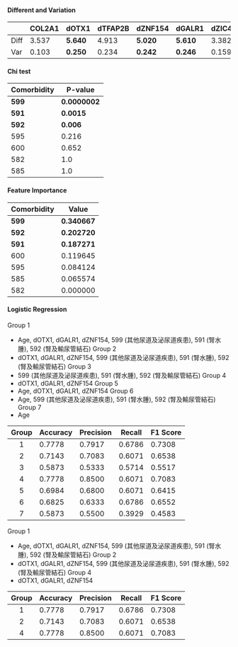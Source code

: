 #### Different and Variation 

|      | COL2A1 | **dOTX1** | dTFAP2B | **dZNF154** | **dGALR1** | dZIC4 |
| ---- | ------ | --------- | ------- | ----------- | ---------- | ----- |
| Diff | 3.537  | **5.640** | 4.913   | **5.020**   | **5.610**  | 3.382 |
| Var  | 0.103  | **0.250** | 0.234   | **0.242**   | **0.246**  | 0.159 |

#### Chi test

| Comorbidity | P-value       |
| ----------- | ------------- |
| **599**     | **0.0000002** |
| **591**     | **0.0015**    |
| **592**     | **0.006**     |
| 595         | 0.216         |
| 600         | 0.652         |
| 582         | 1.0           |
| 585         | 1.0           |
#### Feature Importance
| Comorbidity | Value        |
| ----------- | ------------ |
| **599**     | **0.340667** |
| **592**     | **0.202720** |
| **591**     | **0.187271** |
| 600         | 0.119645     |
| 595         | 0.084124     |
| 585         | 0.065574     |
| 582         | 0.000000     |
#### Logistic Regression
Group 1
- Age, dOTX1, dGALR1, dZNF154, 599 (其他尿道及泌尿道疾患), 591 (腎水腫), 592 (腎及輸尿管結石)
Group 2
- dOTX1, dGALR1, dZNF154, 599 (其他尿道及泌尿道疾患), 591 (腎水腫), 592 (腎及輸尿管結石)
Group 3
- 599 (其他尿道及泌尿道疾患), 591 (腎水腫), 592 (腎及輸尿管結石)
Group 4
- dOTX1, dGALR1, dZNF154
Group 5 
- Age, dOTX1, dGALR1, dZNF154
Group 6
- Age, 599 (其他尿道及泌尿道疾患), 591 (腎水腫), 592 (腎及輸尿管結石)
Group 7
- Age

| Group | Accuracy | Precision | Recall | F1 Score |
| :---: | -------- | --------- | ------ | -------- |
|   1   | 0.7778   | 0.7917    | 0.6786 | 0.7308   |
|   2   | 0.7143   | 0.7083    | 0.6071 | 0.6538   |
|   3   | 0.5873   | 0.5333    | 0.5714 | 0.5517   |
|   4   | 0.7778   | 0.8500    | 0.6071 | 0.7083   |
|   5   | 0.6984   | 0.6800    | 0.6071 | 0.6415   |
|   6   | 0.6825   | 0.6333    | 0.6786 | 0.6552   |
|   7   | 0.5873   | 0.5500    | 0.3929 | 0.4583   |

Group 1
- Age, dOTX1, dGALR1, dZNF154, 599 (其他尿道及泌尿道疾患), 591 (腎水腫), 592 (腎及輸尿管結石)
Group 2
- dOTX1, dGALR1, dZNF154, 599 (其他尿道及泌尿道疾患), 591 (腎水腫), 592 (腎及輸尿管結石)
Group 4
- dOTX1, dGALR1, dZNF154

| Group | Accuracy | Precision | Recall | F1 Score |
| :---: | -------- | --------- | ------ | -------- |
|   1   | 0.7778   | 0.7917    | 0.6786 | 0.7308   |
|   2   | 0.7143   | 0.7083    | 0.6071 | 0.6538   |
|   4   | 0.7778   | 0.8500    | 0.6071 | 0.7083   |
